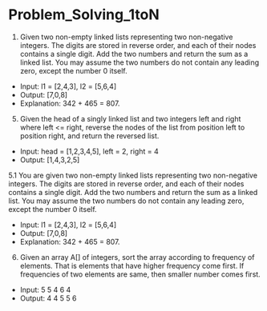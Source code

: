 # Problem_Solving_1toN
1. Given two non-empty linked lists representing two non-negative integers. The digits are stored in reverse order, and each of their nodes contains a single digit. Add the two numbers and return the sum as a linked list.
You may assume the two numbers do not contain any leading zero, except the number 0 itself.
- Input: l1 = [2,4,3], l2 = [5,6,4]
- Output: [7,0,8]
- Explanation: 342 + 465 = 807.
5. Given the head of a singly linked list and two integers left and right where left <= right, reverse the nodes of the list from position left to position right, and return the reversed list.
- Input: head = [1,2,3,4,5], left = 2, right = 4
- Output: [1,4,3,2,5]

5.1 You are given two non-empty linked lists representing two non-negative integers. The digits are stored in reverse order, and each of their nodes contains a single digit. Add the two numbers and return the sum as a linked list.
You may assume the two numbers do not contain any leading zero, except the number 0 itself.
- Input: l1 = [2,4,3], l2 = [5,6,4]
- Output: [7,0,8]
- Explanation: 342 + 465 = 807.
6. Given an array A[] of integers, sort the array according to frequency of elements. That is elements that have higher frequency come first. If frequencies of two elements are same, then smaller number comes first.
- Input: 5 5 4 6 4
- Output: 4 4 5 5 6
